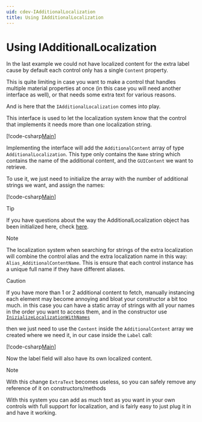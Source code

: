 ```yaml
---
uid: cdev-IAdditionalLocalization
title: Using IAdditionalLocalization
---
```


# Using IAdditionalLocalization

In the last example we could not have localized content for the extra label cause by default each control only has a single `Content` property.

This is quite limiting in case you want to make a control that handles multiple material properties at once (in this case you will need another interface as well), or that needs some extra text for various reasons.

And is here that the `IAdditionalLocalization` comes into play.

This interface is used to let the localization system know that the control that implements it needs more than one localization string.

[!code-csharp[Main](Code/IAdditionalLocalization.cs.txt?range=7-9&highlight=1,3)]

Implementing the interface will add the `AdditionalContent` array of type `AdditionalLocalization`. This type only contains the `Name` string which contains the name of the additional content, and the `GUIContent` we want to retrieve.

To use it, we just need to initialize the array with the number of additional strings we want, and assign the names:

[!code-csharp[Main](Code/IAdditionalLocalization.cs.txt?range=14-20&highlight=5-6)]

>[!TIP]
>If you have questions about the way the AdditionalLocalization object has been initialized here, check [here](https://docs.microsoft.com/en-us/dotnet/csharp/programming-guide/classes-and-structs/object-and-collection-initializers#object-initializers).

>[!NOTE]
>The localization system when searching for strings of the extra localization will combine the control alias and the extra localization name in this way: `Alias_AdditionalContentName`.
>This is ensure that each control instance has a unique full name if they have different aliases.

>[!CAUTION]
>If you have more than 1 or 2 additional content to fetch, manually instancing each element may become annoying and bloat your constructor a bit too much. in this case you can have a static array of strings with all your names in the order you want to access them, and in the constructor use [`InizializeLocalizationWithNames`](xref:VRLabs.SimpleShaderInspectors.AdditionalContentExtensions.InitializeLocalizationWithNames(VRLabs.SimpleShaderInspectors.IAdditionalLocalization,System.String[]))

then we just need to use the `Content` inside the `AdditionalContent` array we created where we need it, in our case inside the `Label` call:

[!code-csharp[Main](Code/IAdditionalLocalization.cs.txt?range=27-30&highlight=3)]

Now the label field will also have its own localized content.

>[!NOTE]
>With this change `ExtraText` becomes useless, so you can safely remove any reference of it on constructors/methods

With this system you can add as much text as you want in your own controls with full support for localization, and is fairly easy to just plug it in and have it working.
